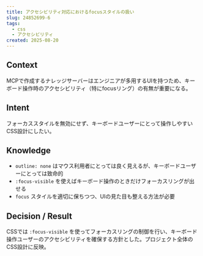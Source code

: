 ```yaml
---
title: アクセシビリティ対応におけるfocusスタイルの扱い
slug: 24852699-6
tags:
  - css
  - アクセシビリティ
created: 2025-08-20
---
```



## Context


MCPで作成するナレッジサーバーはエンジニアが多用するUIを持つため、キーボード操作時のアクセシビリティ（特にfocusリング）の有無が重要になる。


## Intent


フォーカススタイルを無効にせず、キーボードユーザーにとって操作しやすいCSS設計にしたい。


## Knowledge

- `outline: none` はマウス利用者にとっては良く見えるが、キーボードユーザーにとっては致命的
- `:focus-visible` を使えばキーボード操作のときだけフォーカスリングが出せる
- `focus` スタイルを適切に保ちつつ、UIの見た目も整える方法が必要

## Decision / Result


CSSでは `:focus-visible` を使ってフォーカスリングの制御を行い、キーボード操作ユーザーのアクセシビリティを確保する方針とした。プロジェクト全体のCSS設計に反映。


